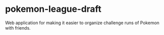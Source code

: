 # pokemon-league-draft

Web application for making it easier to organize challenge runs of Pokemon with friends.
